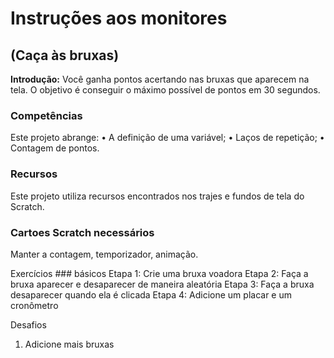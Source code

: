 # Instruções aos monitores
## (Caça às bruxas)

__Introdução:__
Você ganha pontos acertando nas bruxas que aparecem na tela. O objetivo é conseguir o máximo possível de pontos em 30 segundos.

### Competências
Este projeto abrange:
• A definição de uma variável;
• Laços de repetição;
• Contagem de pontos.

### Recursos
Este projeto utiliza recursos encontrados nos trajes e fundos de tela do Scratch.
### Cartoes Scratch necessários
Manter a contagem, temporizador, animação.

Exercícios ### básicos
Etapa 1: Crie uma bruxa voadora
Etapa 2: Faça a bruxa aparecer e desaparecer de maneira aleatória 
Etapa 3: Faça a bruxa desaparecer quando ela é clicada 
Etapa 4: Adicione um placar e um cronômetro

Desafios
1. Adicione mais bruxas
